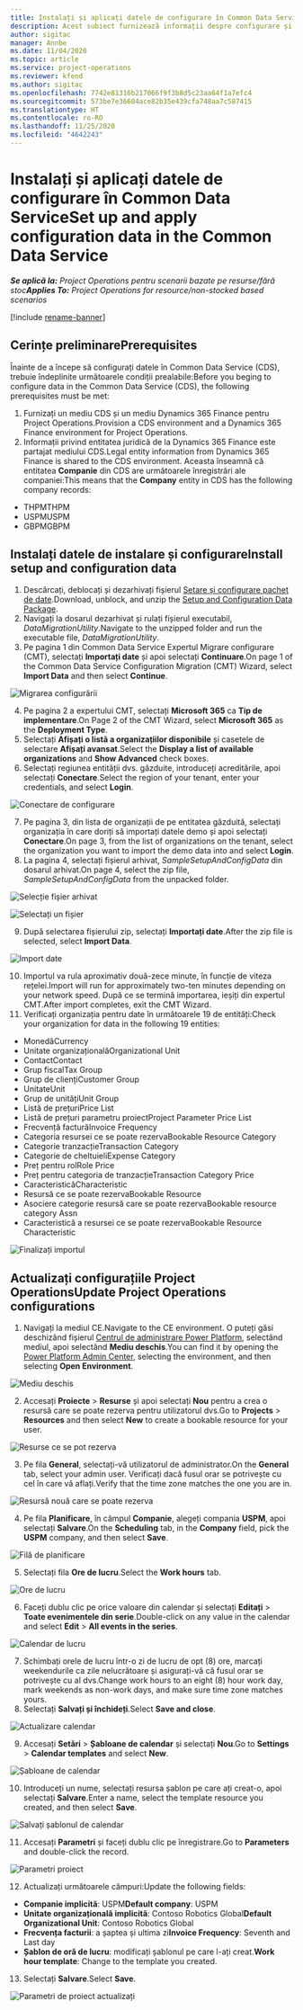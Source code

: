 ```yaml
---
title: Instalați și aplicați datele de configurare în Common Data Service
description: Acest subiect furnizează informații despre configurare și aplicarea datelor de configurare în Project Operations.
author: sigitac
manager: Annbe
ms.date: 11/04/2020
ms.topic: article
ms.service: project-operations
ms.reviewer: kfend
ms.author: sigitac
ms.openlocfilehash: 7742e81316b217066f9f3b8d5c23aa64f1a7efc4
ms.sourcegitcommit: 573be7e36604ace82b35e439cfa748aa7c587415
ms.translationtype: HT
ms.contentlocale: ro-RO
ms.lasthandoff: 11/25/2020
ms.locfileid: "4642243"
---
```

# <a name="set-up-and-apply-configuration-data-in-the-common-data-service"></a><span data-ttu-id="0f711-103">Instalați și aplicați datele de configurare în Common Data Service</span><span class="sxs-lookup"><span data-stu-id="0f711-103">Set up and apply configuration data in the Common Data Service</span></span> 

<span data-ttu-id="0f711-104">_**Se aplică la:** Project Operations pentru scenarii bazate pe resurse/fără stoc_</span><span class="sxs-lookup"><span data-stu-id="0f711-104">_**Applies To:** Project Operations for resource/non-stocked based scenarios_</span></span>

[!include [rename-banner](~/includes/cc-data-platform-banner.md)]

## <a name="prerequisites"></a><span data-ttu-id="0f711-105">Cerințe preliminare</span><span class="sxs-lookup"><span data-stu-id="0f711-105">Prerequisites</span></span>

<span data-ttu-id="0f711-106">Înainte de a începe să configurați datele în Common Data Service (CDS), trebuie îndeplinite următoarele condiții prealabile:</span><span class="sxs-lookup"><span data-stu-id="0f711-106">Before you beging to configure data in the Common Data Service (CDS), the following prerequisites must be met:</span></span>

1.  <span data-ttu-id="0f711-107">Furnizați un mediu CDS și un mediu Dynamics 365 Finance pentru Project Operations.</span><span class="sxs-lookup"><span data-stu-id="0f711-107">Provision a CDS environment and a Dynamics 365 Finance environment for Project Operations.</span></span>
2.  <span data-ttu-id="0f711-108">Informații privind entitatea juridică de la Dynamics 365 Finance este partajat mediului CDS.</span><span class="sxs-lookup"><span data-stu-id="0f711-108">Legal entity information from Dynamics 365 Finance is shared to the CDS environment.</span></span> <span data-ttu-id="0f711-109">Aceasta înseamnă că entitatea **Companie** din CDS are următoarele înregistrări ale companiei:</span><span class="sxs-lookup"><span data-stu-id="0f711-109">This means that the **Company** entity in CDS has the following company records:</span></span>
  - <span data-ttu-id="0f711-110">THPM</span><span class="sxs-lookup"><span data-stu-id="0f711-110">THPM</span></span>
  - <span data-ttu-id="0f711-111">USPM</span><span class="sxs-lookup"><span data-stu-id="0f711-111">USPM</span></span>
  - <span data-ttu-id="0f711-112">GBPM</span><span class="sxs-lookup"><span data-stu-id="0f711-112">GBPM</span></span>

## <a name="install-setup-and-configuration-data"></a><span data-ttu-id="0f711-113">Instalați datele de instalare și configurare</span><span class="sxs-lookup"><span data-stu-id="0f711-113">Install setup and configuration data</span></span>

1. <span data-ttu-id="0f711-114">Descărcați, deblocați și dezarhivați fișierul [Setare și configurare pachet de date](https://download.microsoft.com/download/1/3/4/1349369c-6209-42b7-b3b4-5be0e67cacd8/ProjOpsSampleSetupData-%20Integrated%20UR1.zip).</span><span class="sxs-lookup"><span data-stu-id="0f711-114">Download, unblock, and unzip the [Setup and Configuration Data Package](https://download.microsoft.com/download/1/3/4/1349369c-6209-42b7-b3b4-5be0e67cacd8/ProjOpsSampleSetupData-%20Integrated%20UR1.zip).</span></span>
2. <span data-ttu-id="0f711-115">Navigați la dosarul dezarhivat și rulați fișierul executabil, *DataMigrationUtility*.</span><span class="sxs-lookup"><span data-stu-id="0f711-115">Navigate to the unzipped folder and run the executable file, *DataMigrationUtility*.</span></span>
3. <span data-ttu-id="0f711-116">Pe pagina 1 din Common Data Service Expertul Migrare configurare (CMT), selectați **Importați date** și apoi selectați **Continuare**.</span><span class="sxs-lookup"><span data-stu-id="0f711-116">On page 1 of the Common Data Service Configuration Migration (CMT) Wizard, select **Import Data** and then select **Continue**.</span></span>

![Migrarea configurării](./media/1ConfigurationMigration.png)

4. <span data-ttu-id="0f711-118">Pe pagina 2 a expertului CMT, selectați **Microsoft 365** ca **Tip de implementare**.</span><span class="sxs-lookup"><span data-stu-id="0f711-118">On Page 2 of the CMT Wizard, select **Microsoft 365** as the **Deployment Type**.</span></span>
5. <span data-ttu-id="0f711-119">Selectați **Afișați o listă a organizațiilor disponibile** și casetele de selectare **Afișați avansat**.</span><span class="sxs-lookup"><span data-stu-id="0f711-119">Select the **Display a list of available organizations** and **Show Advanced** check boxes.</span></span>
6. <span data-ttu-id="0f711-120">Selectați regiunea entității dvs. găzduite, introduceți acreditările, apoi selectați **Conectare**.</span><span class="sxs-lookup"><span data-stu-id="0f711-120">Select the region of your tenant, enter your credentials, and select **Login**.</span></span>

![Conectare de configurare](./media/2ConfigurationSignin.png)

7. <span data-ttu-id="0f711-122">Pe pagina 3, din lista de organizații de pe entitatea găzduită, selectați organizația în care doriți să importați datele demo și apoi selectați **Conectare**.</span><span class="sxs-lookup"><span data-stu-id="0f711-122">On page 3, from the list of organizations on the tenant, select the organization you want to import the demo data into and select **Login**.</span></span>
8. <span data-ttu-id="0f711-123">La pagina 4, selectați fișierul arhivat, *SampleSetupAndConfigData* din dosarul arhivat.</span><span class="sxs-lookup"><span data-stu-id="0f711-123">On page 4, select the zip file, *SampleSetupAndConfigData* from the unpacked folder.</span></span>

![Selecție fișier arhivat](./media/3ZipFile.png)

![Selectați un fișier](./media/4SelectAFile.png)

9. <span data-ttu-id="0f711-126">După selectarea fișierului zip, selectați **Importați date**.</span><span class="sxs-lookup"><span data-stu-id="0f711-126">After the zip file is selected, select **Import Data**.</span></span>

![Import date](./media/5ImportData.png)

10. <span data-ttu-id="0f711-128">Importul va rula aproximativ două-zece minute, în funcție de viteza rețelei.</span><span class="sxs-lookup"><span data-stu-id="0f711-128">Import will run for approximately two-ten minutes depending on your network speed.</span></span> <span data-ttu-id="0f711-129">După ce se termină importarea, ieșiți din expertul CMT.</span><span class="sxs-lookup"><span data-stu-id="0f711-129">After import completes, exit the CMT Wizard.</span></span> 
11. <span data-ttu-id="0f711-130">Verificați organizația pentru date în următoarele 19 de entități:</span><span class="sxs-lookup"><span data-stu-id="0f711-130">Check your organization for data in the following 19 entities:</span></span>

  - <span data-ttu-id="0f711-131">Monedă</span><span class="sxs-lookup"><span data-stu-id="0f711-131">Currency</span></span>
  - <span data-ttu-id="0f711-132">Unitate organizațională</span><span class="sxs-lookup"><span data-stu-id="0f711-132">Organizational Unit</span></span>
  - <span data-ttu-id="0f711-133">Contact</span><span class="sxs-lookup"><span data-stu-id="0f711-133">Contact</span></span>
  - <span data-ttu-id="0f711-134">Grup fiscal</span><span class="sxs-lookup"><span data-stu-id="0f711-134">Tax Group</span></span>
  - <span data-ttu-id="0f711-135">Grup de clienți</span><span class="sxs-lookup"><span data-stu-id="0f711-135">Customer Group</span></span>
  - <span data-ttu-id="0f711-136">Unitate</span><span class="sxs-lookup"><span data-stu-id="0f711-136">Unit</span></span>
  - <span data-ttu-id="0f711-137">Grup de unități</span><span class="sxs-lookup"><span data-stu-id="0f711-137">Unit Group</span></span>
  - <span data-ttu-id="0f711-138">Listă de prețuri</span><span class="sxs-lookup"><span data-stu-id="0f711-138">Price List</span></span>
  - <span data-ttu-id="0f711-139">Listă de prețuri parametru proiect</span><span class="sxs-lookup"><span data-stu-id="0f711-139">Project Parameter Price List</span></span>
  - <span data-ttu-id="0f711-140">Frecvență factură</span><span class="sxs-lookup"><span data-stu-id="0f711-140">Invoice Frequency</span></span>
  - <span data-ttu-id="0f711-141">Categoria resursei ce se poate rezerva</span><span class="sxs-lookup"><span data-stu-id="0f711-141">Bookable Resource Category</span></span>
  - <span data-ttu-id="0f711-142">Categorie tranzacție</span><span class="sxs-lookup"><span data-stu-id="0f711-142">Transaction Category</span></span>
  - <span data-ttu-id="0f711-143">Categorie de cheltuieli</span><span class="sxs-lookup"><span data-stu-id="0f711-143">Expense Category</span></span>
  - <span data-ttu-id="0f711-144">Preț pentru rol</span><span class="sxs-lookup"><span data-stu-id="0f711-144">Role Price</span></span>
  - <span data-ttu-id="0f711-145">Preț pentru categoria de tranzacție</span><span class="sxs-lookup"><span data-stu-id="0f711-145">Transaction Category Price</span></span>
  - <span data-ttu-id="0f711-146">Caracteristică</span><span class="sxs-lookup"><span data-stu-id="0f711-146">Characteristic</span></span>
  - <span data-ttu-id="0f711-147">Resursă ce se poate rezerva</span><span class="sxs-lookup"><span data-stu-id="0f711-147">Bookable Resource</span></span>
  - <span data-ttu-id="0f711-148">Asociere categorie resursă care se poate rezerva</span><span class="sxs-lookup"><span data-stu-id="0f711-148">Bookable resource category Assn</span></span>
  - <span data-ttu-id="0f711-149">Caracteristică a resursei ce se poate rezerva</span><span class="sxs-lookup"><span data-stu-id="0f711-149">Bookable Resource Characteristic</span></span>

![Finalizați importul](./media/6CompleteImport.png)

## <a name="update-project-operations-configurations"></a><span data-ttu-id="0f711-151">Actualizați configurațiile Project Operations</span><span class="sxs-lookup"><span data-stu-id="0f711-151">Update Project Operations configurations</span></span>

1. <span data-ttu-id="0f711-152">Navigați la mediul CE.</span><span class="sxs-lookup"><span data-stu-id="0f711-152">Navigate to the CE environment.</span></span> <span data-ttu-id="0f711-153">O puteți găsi deschizând fișierul [Centrul de administrare Power Platform](https://admin.powerplatform.microsoft.com/environments), selectând mediul, apoi selectând **Mediu deschis**.</span><span class="sxs-lookup"><span data-stu-id="0f711-153">You can find it by opening the [Power Platform Admin Center](https://admin.powerplatform.microsoft.com/environments), selecting the environment, and then selecting **Open Environment**.</span></span> 

![Mediu deschis](./media/7OpenEnvironment.png)

2. <span data-ttu-id="0f711-155">Accesați **Proiecte** > **Resurse** și apoi selectați **Nou** pentru a crea o resursă care se poate rezerva pentru utilizatorul dvs.</span><span class="sxs-lookup"><span data-stu-id="0f711-155">Go to **Projects** > **Resources** and then select **New** to create a bookable resource for your user.</span></span>

![Resurse ce se pot rezerva](./media/8BookableResources.png)

3. <span data-ttu-id="0f711-157">Pe fila **General**, selectați-vă utilizatorul de administrator.</span><span class="sxs-lookup"><span data-stu-id="0f711-157">On the **General** tab, select your admin user.</span></span> <span data-ttu-id="0f711-158">Verificați dacă fusul orar se potrivește cu cel în care vă aflați.</span><span class="sxs-lookup"><span data-stu-id="0f711-158">Verify that the time zone matches the one you are in.</span></span> 

![Resursă nouă care se poate rezerva](./media/9NewBookableResource.png)

4. <span data-ttu-id="0f711-160">Pe fila **Planificare**, în câmpul **Companie**, alegeți compania **USPM**, apoi selectați **Salvare**.</span><span class="sxs-lookup"><span data-stu-id="0f711-160">On the **Scheduling** tab, in the **Company** field, pick the **USPM** company, and then select **Save**.</span></span> 

![Filă de planificare](./media/10SchedulingTab.png)

5. <span data-ttu-id="0f711-162">Selectați fila **Ore de lucru**.</span><span class="sxs-lookup"><span data-stu-id="0f711-162">Select the **Work hours** tab.</span></span>  

![Ore de lucru](./media/11WorkHours.png)

6. <span data-ttu-id="0f711-164">Faceți dublu clic pe orice valoare din calendar și selectați **Editați** > **Toate evenimentele din serie**.</span><span class="sxs-lookup"><span data-stu-id="0f711-164">Double-click on any value in the calendar and select **Edit** > **All events in the series**.</span></span> 

![Calendar de lucru](./media/12WorkCalendar.png)

7. <span data-ttu-id="0f711-166">Schimbați orele de lucru într-o zi de lucru de opt (8) ore, marcați weekendurile ca zile nelucrătoare și asigurați-vă că fusul orar se potrivește cu al dvs.</span><span class="sxs-lookup"><span data-stu-id="0f711-166">Change work hours to an eight (8) hour work day, mark weekends as non-work days, and make sure time zone matches yours.</span></span> 
8. <span data-ttu-id="0f711-167">Selectați **Salvați și închideți**.</span><span class="sxs-lookup"><span data-stu-id="0f711-167">Select **Save and close**.</span></span>

![Actualizare calendar](./media/13UpdateCalendar.png)

9. <span data-ttu-id="0f711-169">Accesați **Setări** > **Șabloane de calendar** și selectați **Nou**.</span><span class="sxs-lookup"><span data-stu-id="0f711-169">Go to **Settings** > **Calendar templates** and select **New**.</span></span>
 
 ![Șabloane de calendar](./media/14CalendarTemplates.png)
 
 10. <span data-ttu-id="0f711-171">Introduceți un nume, selectați resursa șablon pe care ați creat-o, apoi selectați **Salvare**.</span><span class="sxs-lookup"><span data-stu-id="0f711-171">Enter a name, select the template resource you created, and then select **Save**.</span></span> 
 
 ![Salvați șablonul de calendar](./media/15SaveCalendarTemplate.png)
 
 11. <span data-ttu-id="0f711-173">Accesați **Parametri** și faceți dublu clic pe înregistrare.</span><span class="sxs-lookup"><span data-stu-id="0f711-173">Go to **Parameters** and double-click the record.</span></span> 
 
 ![Parametri proiect](./media/16ProjectParameters.png)
 
12. <span data-ttu-id="0f711-175">Actualizați următoarele câmpuri:</span><span class="sxs-lookup"><span data-stu-id="0f711-175">Update the following fields:</span></span>

 - <span data-ttu-id="0f711-176">**Companie implicită**: USPM</span><span class="sxs-lookup"><span data-stu-id="0f711-176">**Default company**: USPM</span></span>
 - <span data-ttu-id="0f711-177">**Unitate organizațională implicită**: Contoso Robotics Global</span><span class="sxs-lookup"><span data-stu-id="0f711-177">**Default Organizational Unit**: Contoso Robotics Global</span></span>
 - <span data-ttu-id="0f711-178">**Frecvența facturii**: a șaptea și ultima zi</span><span class="sxs-lookup"><span data-stu-id="0f711-178">**Invoice Frequency**: Seventh and Last day</span></span>
 - <span data-ttu-id="0f711-179">**Șablon de oră de lucru**: modificați șablonul pe care l-ați creat.</span><span class="sxs-lookup"><span data-stu-id="0f711-179">**Work hour template**: Change to the template you created.</span></span>

13. <span data-ttu-id="0f711-180">Selectați **Salvare**.</span><span class="sxs-lookup"><span data-stu-id="0f711-180">Select **Save**.</span></span> 

![Parametri de proiect actualizați](./media/17UpdatedProjectParameters.png)
